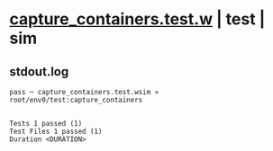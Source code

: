 # [capture_containers.test.w](../../../../../examples/tests/valid/capture_containers.test.w) | test | sim

## stdout.log
```log
pass ─ capture_containers.test.wsim » root/env0/test:capture_containers
 
 
Tests 1 passed (1)
Test Files 1 passed (1)
Duration <DURATION>
```

